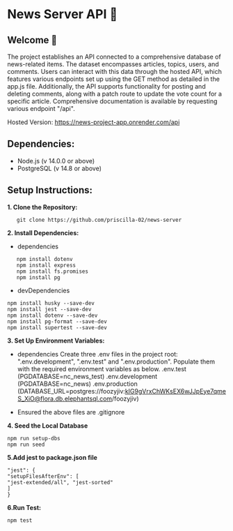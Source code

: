 # News Server API 📰

## Welcome 👋

The project establishes an API connected to a comprehensive database of news-related items. The dataset encompasses articles, topics, users, and comments. Users can interact with this data through the hosted API, which features various endpoints set up using the GET method as detailed in the app.js file. Additionally, the API supports functionality for posting and deleting comments, along with a patch route to update the vote count for a specific article. Comprehensive documentation is available by requesting various endpoint "/api".

Hosted Version: https://news-project-app.onrender.com/api

## Dependencies:

- Node.js (v 14.0.0 or above)
- PostgreSQL (v 14.8 or above)

## Setup Instructions:

**1. Clone the Repository:**

```
   git clone https://github.com/priscilla-02/news-server
```

**2. Install Dependencies:**

- dependencies

```
   npm install dotenv
   npm install express
   npm install fs.promises
   npm install pg
```

- devDependencies

```
npm install husky --save-dev
npm install jest --save-dev
npm install dotenv --save-dev
npm install pg-format --save-dev
npm install supertest --save-dev
```

**3. Set Up Environment Variables:**

- dependencies
  Create three .env files in the project root: ".env.development", ".env.test" and ".env.production". Populate them with the required environment variables as below.
  .env.test (PGDATABASE=nc_news_test)
  .env.development (PGDATABASE=nc_news)
  .env.production (DATABASE_URL=postgres://foozyjiv:kIG9gVrxChWKsEX6wJJpEye7qmeS_XiO@flora.db.elephantsql.com/foozyjiv)

- Ensured the above files are .gitignore

**4. Seed the Local Database**

```
npm run setup-dbs
npm run seed
```

**5.Add jest to package.json file**

```
"jest": {
"setupFilesAfterEnv": [
"jest-extended/all", "jest-sorted"
]
}
```

**6.Run Test:**

```
npm test
```
